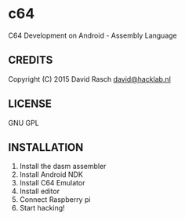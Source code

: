 # c64
C64 Development on Android - Assembly Language

## CREDITS
Copyright (C) 2015 David Rasch <david@hacklab.nl>

## LICENSE
GNU GPL 

## INSTALLATION

1. Install the dasm assembler
2. Install Android NDK
3. Install C64 Emulator
4. Install editor
5. Connect Raspberry pi
6. Start hacking!

